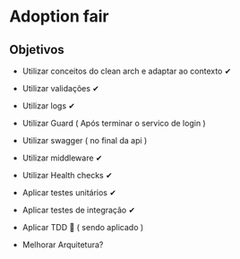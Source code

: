 # Adoption fair

## Objetivos
- Utilizar conceitos do clean arch e adaptar ao contexto ✔
- Utilizar validações ✔
- Utilizar logs ✔
- Utilizar Guard ( Após terminar o servico de login )
- Utilizar swagger ( no final da api )
- Utilizar middleware ✔
- Utilizar Health checks ✔
- Aplicar testes unitários ✔
- Aplicar testes de integração ✔
- Aplicar TDD 🔘 ( sendo aplicado )

- Melhorar Arquitetura?
